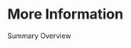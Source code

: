 # More Information

<!--@START_MENU_TOKEN@-->Summary<!--@END_MENU_TOKEN@-->

<!--@START_MENU_TOKEN@-->Overview<!--@END_MENU_TOKEN@-->


